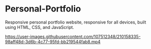 # Personal-Portfolio
Responsive personal portfolio website, responsive for all devices, built using HTML, CSS, and JavaScript.



https://user-images.githubusercontent.com/107512348/210158335-98aff48d-3d6b-4c77-95fd-bb219544fab8.mp4



